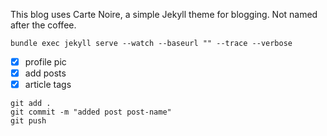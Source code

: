 This blog uses Carte Noire, a simple Jekyll theme for blogging. Not named after the coffee.

```
bundle exec jekyll serve --watch --baseurl "" --trace --verbose
```
- [x] profile pic   
- [x] add posts  
- [x] article tags  

```
git add .
git commit -m "added post post-name"
git push
```